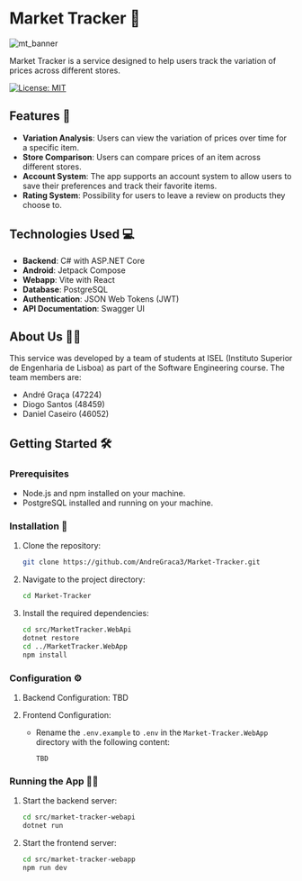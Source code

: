 # Market Tracker 🚀

![mt_banner](https://github.com/AndreGraca3/Market-Tracker/assets/16958881/63899fd2-ec6b-4c6e-b4c9-2f6bfdbfc4b9)

Market Tracker is a service designed to help users track the variation of prices across different stores.

[![License: MIT](https://img.shields.io/badge/License-MIT-yellow.svg)](https://github.com/AndreGraca3/Market-Tracker/blob/main/LICENSE)

## Features 🌟

- **Variation Analysis**: Users can view the variation of prices over time for a specific item.
- **Store Comparison**: Users can compare prices of an item across different stores.
- **Account System**: The app supports an account system to allow users to save their preferences and track their favorite items.
- **Rating System**: Possibility for users to leave a review on products they choose to.

## Technologies Used 💻

- **Backend**: C# with ASP.NET Core
- **Android**: Jetpack Compose
- **Webapp**: Vite with React
- **Database**: PostgreSQL
- **Authentication**: JSON Web Tokens (JWT)
- **API Documentation**: Swagger UI

## About Us 🙋‍♂️

This service was developed by a team of students at ISEL (Instituto Superior de Engenharia de Lisboa) as part of the Software Engineering course. The team members are:

- André Graça (47224)
- Diogo Santos (48459)
- Daniel Caseiro (46052)

## Getting Started 🛠️

### Prerequisites

- Node.js and npm installed on your machine.
- PostgreSQL installed and running on your machine.

### Installation 🔧

1. Clone the repository:

   ```bash
   git clone https://github.com/AndreGraca3/Market-Tracker.git
   ```

2. Navigate to the project directory:

   ```bash
   cd Market-Tracker
   ```

3. Install the required dependencies:

   ```bash
   cd src/MarketTracker.WebApi
   dotnet restore
   cd ../MarketTracker.WebApp
   npm install
   ```

### Configuration ⚙️

1. Backend Configuration:
   TBD

2. Frontend Configuration:

   - Rename the `.env.example` to `.env` in the `Market-Tracker.WebApp` directory with the following content:

     ```env
     TBD
     ```

### Running the App 🏃‍♂️

1. Start the backend server:

   ```bash
   cd src/market-tracker-webapi
   dotnet run
   ```

2. Start the frontend server:

   ```bash
   cd src/market-tracker-webapp
   npm run dev
   ```
